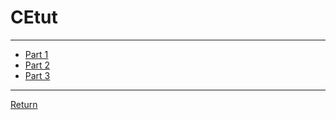 # CEtut

---

- [Part 1](https://fce.uit.edu.vn/cetut-part-0-gioi-thieu-ve-vi-dieu-khien-he-thong-nhung-va-stm32/)
- [Part 2](https://fce.uit.edu.vn/cetut-part-2-gioi-thieu-ve-phan-mem-va-moi-truong-phat-trien-cho-stm32/)
- [Part 3](https://fce.uit.edu.vn/cetut-part-1-gpio/)

---

[Return](./../STM32.md)
